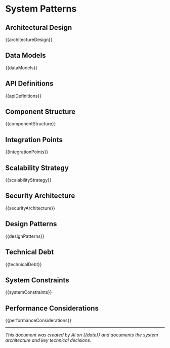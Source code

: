 # System Patterns

## Architectural Design
{{architectureDesign}}

## Data Models
{{dataModels}}

## API Definitions
{{apiDefinitions}}

## Component Structure
{{componentStructure}}

## Integration Points
{{integrationPoints}}

## Scalability Strategy
{{scalabilityStrategy}}

## Security Architecture
{{securityArchitecture}}

## Design Patterns
{{designPatterns}}

## Technical Debt
{{technicalDebt}}

## System Constraints
{{systemConstraints}}

## Performance Considerations
{{performanceConsiderations}}

---
*This document was created by AI on {{date}} and documents the system architecture and key technical decisions.* 